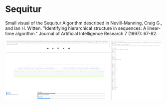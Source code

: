 # Sequitur
Small visual of the Sequitur Algorithm described in Nevill-Manning, Craig G., and Ian H. Witten. "Identifying hierarchical structure in sequences: A linear-time algorithm." Journal of Artificial Intelligence Research 7 (1997): 67-82.

![alt text](https://github.com/lpiribauer/sequitur_visual/blob/master/Sequitur_visual.png?raw=true)
